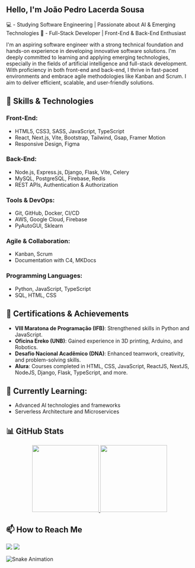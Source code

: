 ## Hello, I'm João Pedro Lacerda Sousa
💻 - Studying Software Engineering | Passionate about AI & Emerging Technologies
💼 - Full-Stack Developer | Front-End & Back-End Enthusiast

I'm an aspiring software engineer with a strong technical foundation and hands-on experience in developing innovative software solutions. I'm deeply committed to learning and applying emerging technologies, especially in the fields of artificial intelligence and full-stack development. With proficiency in both front-end and back-end, I thrive in fast-paced environments and embrace agile methodologies like Kanban and Scrum. I aim to deliver efficient, scalable, and user-friendly solutions.

## 🚀 Skills & Technologies
### Front-End:
- HTML5, CSS3, SASS, JavaScript, TypeScript
- React, Next.js, Vite, Bootstrap, Tailwind, Gsap, Framer Motion
- Responsive Design, Figma

### Back-End:
- Node.js, Express.js, Django, Flask, Vite, Celery
- MySQL, PostgreSQL, Firebase, Redis
- REST APIs, Authentication & Authorization

### Tools & DevOps:
- Git, GitHub, Docker, CI/CD
- AWS, Google Cloud, Firebase
- PyAutoGUI, Sklearn

### Agile & Collaboration:
- Kanban, Scrum
- Documentation with C4, MKDocs

### Programming Languages:
- Python, JavaScript, TypeScript
- SQL, HTML, CSS

## 📜 Certifications & Achievements
- **VIII Maratona de Programação (IFB)**: Strengthened skills in Python and JavaScript.
- **Oficina Ereko (UNB)**: Gained experience in 3D printing, Arduino, and Robotics.
- **Desafio Nacional Acadêmico (DNA)**: Enhanced teamwork, creativity, and problem-solving skills.
- **Alura**: Courses completed in HTML, CSS, JavaScript, ReactJS, NextJS, NodeJS, Django, Flask, TypeScript, and more.

## 🌱 Currently Learning:
- Advanced AI technologies and frameworks
- Serverless Architecture and Microservices

## 📊 GitHub Stats
<div align="center">
  <a href="https://github.com/kisuke121253">
    <img height="180em" src="https://github-readme-stats.vercel.app/api?username=kisuke121253&show_icons=true&theme=tokyonight&include_all_commits=true&count_private=true"/>
    <img height="180em" src="https://github-readme-stats.vercel.app/api/top-langs/?username=kisuke121253&layout=compact&langs_count=7&theme=tokyonight"/>
  </a>
</div>

## 📫 How to Reach Me
<div>
  <a href="mailto:jpedro121256@gmail.com"><img src="https://img.shields.io/badge/-Gmail-%23333?style=for-the-badge&logo=gmail&logoColor=white" target="_blank"></a>
  <a href="https://www.linkedin.com/in/jo%C3%A3o-pedro-lacerda-sousa-0ab308244/" target="_blank"><img src="https://img.shields.io/badge/-LinkedIn-%230077B5?style=for-the-badge&logo=linkedin&logoColor=white" target="_blank"></a>
</div>

![Snake Animation](https://github.com/kisuke121253/kisuke121253/blob/output/github-contribution-grid-snake.svg)
